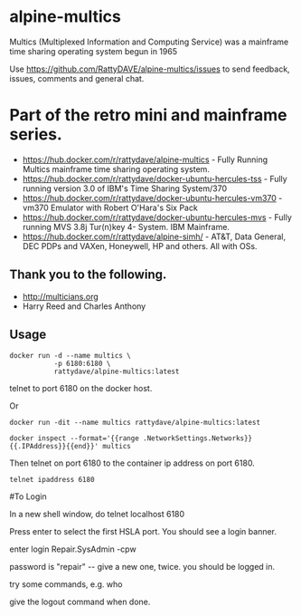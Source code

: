 # alpine-multics
Multics (Multiplexed Information and Computing Service) was a mainframe time sharing operating system begun in 1965

Use https://github.com/RattyDAVE/alpine-multics/issues to send feedback, issues, comments and general chat.

# Part of the retro mini and mainframe series.

* https://hub.docker.com/r/rattydave/alpine-multics - Fully Running Multics mainframe time sharing operating system.
* https://hub.docker.com/r/rattydave/docker-ubuntu-hercules-tss - Fully running version 3.0 of IBM's Time Sharing System/370
* https://hub.docker.com/r/rattydave/docker-ubuntu-hercules-vm370 - vm370 Emulator with Robert O'Hara's Six Pack
* https://hub.docker.com/r/rattydave/docker-ubuntu-hercules-mvs - Fully running MVS 3.8j Tur(n)key 4- System. IBM Mainframe.
* https://hub.docker.com/r/rattydave/alpine-simh/ - AT&T, Data General, DEC PDPs and VAXen, Honeywell, HP and others. All with OSs. 

## Thank you to the following.

* http://multicians.org
* Harry Reed and Charles Anthony

## Usage

```
docker run -d --name multics \
           -p 6180:6180 \
           rattydave/alpine-multics:latest
```

telnet to port 6180 on the docker host.

Or

```
docker run -dit --name multics rattydave/alpine-multics:latest

docker inspect --format='{{range .NetworkSettings.Networks}}{{.IPAddress}}{{end}}' multics
```

Then telnet on port 6180 to the container ip address on port 6180.

```
telnet ipaddress 6180
```

#To Login

In a new shell window, do telnet localhost 6180

Press enter to select the first HSLA port. You should see a login banner.

enter login Repair.SysAdmin -cpw

password is "repair" -- give a new one, twice. you should be logged in.

try some commands, e.g. who

give the logout command when done.

